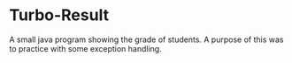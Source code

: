 # Turbo-Result
A small java program showing the grade of students. A purpose of this was to practice with some exception handling.
